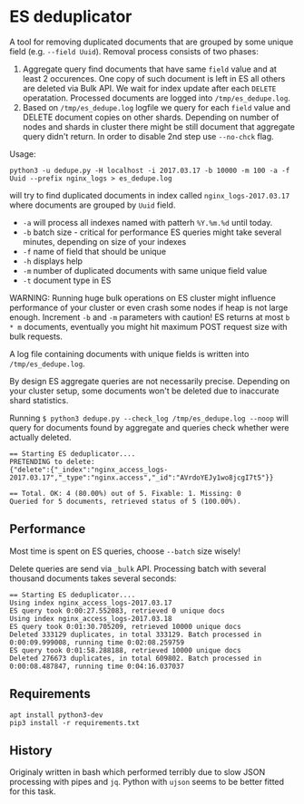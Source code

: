 # ES deduplicator

A tool for removing duplicated documents that are grouped by some unique field (e.g. `--field Uuid`). Removal process consists of two phases:

 1. Aggregate query find documents that have same `field` value and at least 2 occurences. One copy of such document is left in ES all others are deleted via Bulk API. We wait for index update after each `DELETE` operatation. Processed documents are logged into `/tmp/es_dedupe.log`.
 2. Based on `/tmp/es_dedupe.log` logfile we query for each `field` value and DELETE document copies on other shards. Depending on number of nodes and shards in cluster there might be still document that aggregate query didn't return. In order to disable 2nd step use `--no-chck` flag.

Usage:
```
python3 -u dedupe.py -H localhost -i 2017.03.17 -b 10000 -m 100 -a -f Uuid --prefix nginx_logs > es_dedupe.log
```
will try to find duplicated documents in index called `nginx_logs-2017.03.17` where documents are grouped by `Uuid` field.

 * `-a` will process all indexes named with patterh `%Y.%m.%d` until today.
 * `-b` batch size - critical for performance ES queries might take several minutes, depending on size of your indexes
 * `-f` name of field that should be unique
 * `-h` displays help
 * `-m` number of duplicated documents with same unique field value
 * `-t` document type in ES

WARNING: Running huge bulk operations on ES cluster might influence performance of your cluster or even crash some nodes if heap
is not large enough. Increment `-b` and `-m` parameters with caution! ES returns at most `b * m` documents, eventually you might hit
maximum POST request size with bulk requests.

A log file containing documents with unique fields is written into `/tmp/es_dedupe.log`.

By design ES aggregate queries are not necessarily precise. Depending on your cluster setup, some documents won't be deleted due to
inaccurate shard statistics.

Running `$ python3 dedupe.py --check_log /tmp/es_dedupe.log --noop` will query for documents found by aggregate and queries check whether were actually
deleted.
```
== Starting ES deduplicator....
PRETENDING to delete:
{"delete":{"_index":"nginx_access_logs-2017.03.17","_type":"nginx.access","_id":"AVrdoYEJy1wo8jcgI7t5"}}

== Total. OK: 4 (80.00%) out of 5. Fixable: 1. Missing: 0
Queried for 5 documents, retrieved status of 5 (100.00%).
```

## Performance

Most time is spent on ES queries, choose `--batch` size wisely!

Delete queries are send via `_bulk` API. Processing batch with several thousand documents takes several seconds:
```
== Starting ES deduplicator....
Using index nginx_access_logs-2017.03.17
ES query took 0:00:27.552083, retrieved 0 unique docs
Using index nginx_access_logs-2017.03.18
ES query took 0:01:30.705209, retrieved 10000 unique docs
Deleted 333129 duplicates, in total 333129. Batch processed in 0:00:09.999008, running time 0:02:08.259759
ES query took 0:01:58.288188, retrieved 10000 unique docs
Deleted 276673 duplicates, in total 609802. Batch processed in 0:00:08.487847, running time 0:04:16.037037
```

## Requirements
```
apt install python3-dev
pip3 install -r requirements.txt
```

## History

Originaly written in bash which performed terribly due to slow JSON processing with pipes and `jq`. Python with `ujson` seems to be better fitted for this task.
